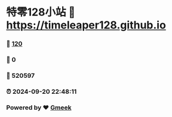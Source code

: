 # 特零128小站 :link: https://timeleaper128.github.io 
### :page_facing_up: [120](https://timeleaper128.github.io/tag.html) 
### :speech_balloon: 0 
### :hibiscus: 520597 
### :alarm_clock: 2024-09-20 22:48:11 
### Powered by :heart: [Gmeek](https://github.com/Meekdai/Gmeek)
